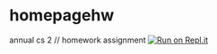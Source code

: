 # homepagehw
annual cs 2 // homework assignment
[![Run on Repl.it](https://repl.it/badge/github/jasonjiangstuy/homepagehw)](https://repl.it/github/jasonjiangstuy/homepagehw)
